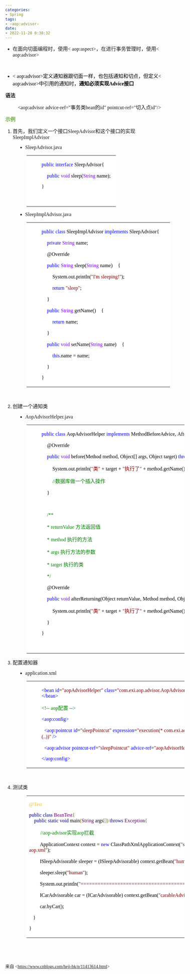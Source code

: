 ```yaml
---
categories:
- Spring
tags:
- ‹aop:advisor›
date:
- 2022-11-28 8:38:32
---
```


<ul style="list-style-type:disc">
    <li><span style="font-size:12.0pt"><span
                style="font-family:&quot;Microsoft YaHei UI&quot;">在面向切面编程时，使用</span></span><span
            style="font-size:12.0pt"><span style="font-family:&quot;Comic Sans MS&quot;">&lt;
                aop:aspect&gt;</span></span><span style="font-size:12.0pt"><span
                style="font-family:&quot;Microsoft YaHei UI&quot;">，在进行事务管理时，使用</span></span><span
            style="font-size:12.0pt"><span style="font-family:&quot;Comic Sans MS&quot;">&lt;
                aop:advisor&gt;</span></span></li>
</ul>
<p><span style="font-size:12.0pt"><span style="font-family:&quot;Comic Sans MS&quot;"></span></span><br></p>
<ul style="list-style-type:disc">
    <li><span style="font-size:12.0pt"><span style="background-color:white"><span
                    style="font-family:&quot;Comic Sans MS&quot;"><span style="color:black">&lt;
                        aop:advisor&gt;</span></span></span></span><span style="font-size:12.0pt"><span
                style="background-color:white"><span style="font-family:&quot;Microsoft YaHei UI&quot;"><span
                        style="color:black">定义通知器跟切面一样，也包括通知和切点，但</span></span></span></span><span
            style="font-size:12.0pt"><span style="font-family:&quot;Microsoft YaHei UI&quot;"><span
                    style="color:black">定义</span></span></span><span style="font-size:12.0pt"><span
                style="font-family:&quot;Comic Sans MS&quot;"><span style="color:black">&lt;
                    aop:advisor&gt;</span></span></span><span style="font-size:12.0pt"><span
                style="font-family:&quot;Microsoft YaHei UI&quot;"><span
                    style="color:black">中引用的通知时，</span></span></span><span style="font-size:12.0pt"><strong><span
                    style="font-family:&quot;Microsoft YaHei UI&quot;"><span
                        style="color:black">通知必须实现</span></span></strong></span><span
            style="font-size:12.0pt"><strong><span style="font-family:&quot;Comic Sans MS&quot;"><span
                        style="color:black">Advice</span></span></strong></span><span
            style="font-size:12.0pt"><strong><span style="font-family:&quot;Microsoft YaHei UI&quot;"><span
                        style="color:black">接口</span></span></strong></span></li>
</ul>
<p><span style="font-size:12.0pt"><span
            style="font-family:&quot;Microsoft YaHei UI&quot;"><strong>语法</strong></span></span></p>
<p style="margin-left: 40px;"><span style="font-size:12.0pt"><span
            style="font-family:&quot;Comic Sans MS&quot;">&lt;aop:advisor</span> <span
            style="font-family:&quot;Comic Sans MS&quot;">advice-ref="</span><span
            style="font-family:&quot;Microsoft YaHei UI&quot;">事务类</span><span
            style="font-family:&quot;Comic Sans MS&quot;">bean</span><span
            style="font-family:&quot;Microsoft YaHei UI&quot;">的</span><span
            style="font-family:&quot;Comic Sans MS&quot;">id</span><span style="font-family:&quot;Comic Sans MS&quot;">"
            pointcut-ref="</span><span style="font-family:&quot;Microsoft YaHei UI&quot;">切入点</span><span
            style="font-family:&quot;Comic Sans MS&quot;">id</span><span
            style="font-family:&quot;Comic Sans MS&quot;">"/&gt;</span></span></p>
<p><span style="font-size:12.0pt"><span style="font-family:&quot;Microsoft YaHei UI&quot;"><span
                style="color:#70ad47"><strong>示例</strong></span></span></span></p>
<ol style="list-style-type:decimal">
    <li value="1"><span style="font-size:12.0pt"><span style="background-color:white"><span
                    style="font-family:&quot;Microsoft YaHei UI&quot;">首先，我们定义一个接口</span></span></span><span
            style="font-size:12.0pt"><span style="background-color:white"><span
                    style="font-family:&quot;Comic Sans MS&quot;">SleepAdvisor</span></span></span><span
            style="font-size:12.0pt"><span style="background-color:white"><span
                    style="font-family:&quot;Microsoft YaHei UI&quot;">和这个接口的实现</span></span></span><span
            style="font-size:12.0pt"><span style="background-color:white"><span
                    style="font-family:&quot;Comic Sans MS&quot;">SleepImplAdvisor</span></span></span></li>
</ol>
<ul style="list-style-type: disc; margin-left: 40px;">
    <li><span style="font-size:12.0pt"><span style="background-color:white"><span
                    style="font-family:&quot;Comic Sans MS&quot;">SleepAdvisor</span></span></span><span
            style="font-size:12.0pt"><span style="background-color:white"><span
                    style="font-family:&quot;Comic Sans MS&quot;">.java</span></span></span></li>
</ul>
<table summary="" cellspacing="0"
    style="border-collapse:collapse; border-color:#a3a3a3; border-style:solid; border-width:0px; margin-left:68px"
    class=" cke_show_border">
    <tbody>
        <tr>
            <td
                style="background-color:white; border-bottom:0px; border-left:0px; border-right:0px; border-top:0px; vertical-align:top; width:2.8048in">
                <p style="margin-left: 40px;"><span style="font-size:12.0pt"><span
                            style="font-family:&quot;Comic Sans MS&quot;"><span
                                style="color:blue">public</span></span>&nbsp;<span
                            style="font-family:&quot;Comic Sans MS&quot;"><span
                                style="color:blue">interface</span></span>&nbsp;<span
                            style="font-family:&quot;Comic Sans MS&quot;"><span
                                style="color:black">SleepAdvisor{</span></span></span></p>
                <p style="margin-left: 40px;"><span style="font-size:12.0pt">&nbsp;&nbsp;&nbsp;&nbsp;<span
                            style="font-family:&quot;Comic Sans MS&quot;"><span
                                style="color:blue">public</span></span>&nbsp;<span
                            style="font-family:&quot;Comic Sans MS&quot;"><span
                                style="color:#8000ff">void</span></span>&nbsp;<span
                            style="font-family:&quot;Comic Sans MS&quot;"><span
                                style="color:black">sleep(</span></span><span
                            style="font-family:&quot;Comic Sans MS&quot;"><span
                                style="color:#8000ff">String</span></span>&nbsp;<span
                            style="font-family:&quot;Comic Sans MS&quot;"><span
                                style="color:black">name);</span></span></span></p>
                <p style="margin-left: 40px;"><span style="font-size:12.0pt"><span
                            style="font-family:&quot;Comic Sans MS&quot;"><span
                                style="color:black">}</span></span></span></p>
                <p><span style="font-size:12.0pt"><span style="font-family:&quot;Comic Sans MS&quot;"><span
                                style="color:black">&nbsp;</span></span></span></p>
            </td>
        </tr>
    </tbody>
</table>
<ul style="list-style-type: disc; margin-left: 40px;">
    <li><span style="font-size:12.0pt"><span style="background-color:white"><span
                    style="font-family:&quot;Comic Sans MS&quot;">SleepImplAdvisor</span></span></span><span
            style="font-size:12.0pt"><span style="background-color:white"><span
                    style="font-family:&quot;Comic Sans MS&quot;">.java</span></span></span></li>
</ul>
<table summary="" cellspacing="0"
    style="border-collapse:collapse; border-color:#a3a3a3; border-style:solid; border-width:0px; margin-left:68px"
    class=" cke_show_border">
    <tbody>
        <tr>
            <td
                style="background-color:white; border-bottom:0px; border-left:0px; border-right:0px; border-top:0px; vertical-align:top; width:4.6076in">
                <p style="margin-left: 40px;"><span style="font-size:12.0pt"><span
                            style="font-family:&quot;Comic Sans MS&quot;"><span
                                style="color:blue">public</span></span>&nbsp;<span
                            style="font-family:&quot;Comic Sans MS&quot;"><span
                                style="color:blue">class</span></span>&nbsp;<span
                            style="font-family:&quot;Comic Sans MS&quot;"><span
                                style="color:black">SleepImplAdvisor</span></span>&nbsp;<span
                            style="font-family:&quot;Comic Sans MS&quot;"><span
                                style="color:blue">implements</span></span>&nbsp;<span
                            style="font-family:&quot;Comic Sans MS&quot;"><span
                                style="color:black">SleepAdvisor{</span></span></span></p>
                <p style="margin-left: 40px;"><span style="font-size:12.0pt">&nbsp;&nbsp;&nbsp;&nbsp;<span
                            style="font-family:&quot;Comic Sans MS&quot;"><span
                                style="color:blue">private</span></span>&nbsp;<span
                            style="font-family:&quot;Comic Sans MS&quot;"><span
                                style="color:#8000ff">String</span></span>&nbsp;<span
                            style="font-family:&quot;Comic Sans MS&quot;"><span
                                style="color:black">name;</span></span></span></p>
                <p style="margin-left: 40px;"><span style="font-size:12.0pt"><span
                            style="color:black">&nbsp;&nbsp;&nbsp;&nbsp;<span
                                style="font-family:&quot;Comic Sans MS&quot;">@Override</span></span></span></p>
                <p style="margin-left: 40px;"><span style="font-size:12.0pt">&nbsp;&nbsp;&nbsp;&nbsp;<span
                            style="font-family:&quot;Comic Sans MS&quot;"><span
                                style="color:blue">public</span></span>&nbsp;<span
                            style="font-family:&quot;Comic Sans MS&quot;"><span
                                style="color:#8000ff">String</span></span>&nbsp;<span
                            style="font-family:&quot;Comic Sans MS&quot;"><span
                                style="color:black">sleep(</span></span><span
                            style="font-family:&quot;Comic Sans MS&quot;"><span
                                style="color:#8000ff">String</span></span>&nbsp;<span
                            style="font-family:&quot;Comic Sans MS&quot;"><span
                                style="color:black">name)</span></span>&nbsp;&nbsp;&nbsp;&nbsp;<span
                            style="font-family:&quot;Comic Sans MS&quot;"><span
                                style="color:black">{</span></span></span></p>
                <p style="margin-left: 40px;"><span
                        style="font-size:12.0pt">&nbsp;&nbsp;&nbsp;&nbsp;&nbsp;&nbsp;&nbsp;&nbsp;<span
                            style="font-family:&quot;Comic Sans MS&quot;"><span
                                style="color:black">System.out.println(</span></span><span
                            style="font-family:&quot;Comic Sans MS&quot;"><span
                                style="color:maroon">"I'm</span></span>&nbsp;<span
                            style="font-family:&quot;Comic Sans MS&quot;"><span
                                style="color:maroon">sleeping!"</span></span><span
                            style="font-family:&quot;Comic Sans MS&quot;"><span
                                style="color:black">);</span></span></span></p>
                <p style="margin-left: 40px;"><span
                        style="font-size:12.0pt">&nbsp;&nbsp;&nbsp;&nbsp;&nbsp;&nbsp;&nbsp;&nbsp;<span
                            style="font-family:&quot;Comic Sans MS&quot;"><span
                                style="color:blue">return</span></span>&nbsp;<span
                            style="font-family:&quot;Comic Sans MS&quot;"><span
                                style="color:maroon">"sleep"</span></span><span
                            style="font-family:&quot;Comic Sans MS&quot;"><span
                                style="color:black">;</span></span></span></p>
                <p style="margin-left: 40px;"><span style="font-size:12.0pt"><span
                            style="color:black">&nbsp;&nbsp;&nbsp;&nbsp;<span
                                style="font-family:&quot;Comic Sans MS&quot;">}</span></span></span></p>
                <p style="margin-left: 40px;"><span style="font-size:12.0pt">&nbsp;&nbsp;&nbsp;&nbsp;<span
                            style="font-family:&quot;Comic Sans MS&quot;"><span
                                style="color:blue">public</span></span>&nbsp;<span
                            style="font-family:&quot;Comic Sans MS&quot;"><span
                                style="color:#8000ff">String</span></span>&nbsp;<span
                            style="font-family:&quot;Comic Sans MS&quot;"><span
                                style="color:black">getName()</span></span>&nbsp;&nbsp;&nbsp;&nbsp;<span
                            style="font-family:&quot;Comic Sans MS&quot;"><span
                                style="color:black">{</span></span></span></p>
                <p style="margin-left: 40px;"><span
                        style="font-size:12.0pt">&nbsp;&nbsp;&nbsp;&nbsp;&nbsp;&nbsp;&nbsp;&nbsp;<span
                            style="font-family:&quot;Comic Sans MS&quot;"><span
                                style="color:blue">return</span></span>&nbsp;<span
                            style="font-family:&quot;Comic Sans MS&quot;"><span
                                style="color:black">name;</span></span></span></p>
                <p style="margin-left: 40px;"><span style="font-size:12.0pt"><span
                            style="color:black">&nbsp;&nbsp;&nbsp;&nbsp;<span
                                style="font-family:&quot;Comic Sans MS&quot;">}</span></span></span></p>
                <p style="margin-left: 40px;"><span style="font-size:12.0pt">&nbsp;&nbsp;&nbsp;&nbsp;<span
                            style="font-family:&quot;Comic Sans MS&quot;"><span
                                style="color:blue">public</span></span>&nbsp;<span
                            style="font-family:&quot;Comic Sans MS&quot;"><span
                                style="color:#8000ff">void</span></span>&nbsp;<span
                            style="font-family:&quot;Comic Sans MS&quot;"><span
                                style="color:black">setName(</span></span><span
                            style="font-family:&quot;Comic Sans MS&quot;"><span
                                style="color:#8000ff">String</span></span>&nbsp;<span
                            style="font-family:&quot;Comic Sans MS&quot;"><span
                                style="color:black">name)</span></span>&nbsp;&nbsp;&nbsp;&nbsp;<span
                            style="font-family:&quot;Comic Sans MS&quot;"><span
                                style="color:black">{</span></span></span></p>
                <p style="margin-left: 40px;"><span
                        style="font-size:12.0pt">&nbsp;&nbsp;&nbsp;&nbsp;&nbsp;&nbsp;&nbsp;&nbsp;<span
                            style="font-family:&quot;Comic Sans MS&quot;"><span
                                style="color:blue">this</span></span><span
                            style="font-family:&quot;Comic Sans MS&quot;"><span
                                style="color:black">.name</span></span>&nbsp;<span
                            style="font-family:&quot;Comic Sans MS&quot;"><span
                                style="color:black">=</span></span>&nbsp;<span
                            style="font-family:&quot;Comic Sans MS&quot;"><span
                                style="color:black">name;</span></span></span></p>
                <p style="margin-left: 40px;"><span style="font-size:12.0pt"><span
                            style="color:black">&nbsp;&nbsp;&nbsp;&nbsp;<span
                                style="font-family:&quot;Comic Sans MS&quot;">}</span></span></span></p>
                <p style="margin-left: 40px;"><span style="font-size:12.0pt"><span
                            style="font-family:&quot;Comic Sans MS&quot;"><span
                                style="color:black">}</span></span></span></p>
            </td>
        </tr>
    </tbody>
</table>
<p style="margin-left:72px"><span style="font-size:12.0pt"><span style="font-family:&quot;Comic Sans MS&quot;"><span
                style="color:#ed7d31">&nbsp;</span></span></span></p>
<ol style="list-style-type:decimal">
    <li value="2"><span style="font-size:12.0pt"><span style="background-color:white"><span
                    style="font-family:&quot;Microsoft YaHei UI&quot;">创建一个通知类</span></span></span></li>
</ol>
<ul style="list-style-type: disc; margin-left: 40px;">
    <li><span style="font-size:12.0pt"><span style="background-color:white"><span
                    style="font-family:&quot;Comic Sans MS&quot;">AopAdvisorHelper</span></span></span><span
            style="font-size:12.0pt"><span style="background-color:white"><span
                    style="font-family:&quot;Comic Sans MS&quot;">.java</span></span></span></li>
</ul>
<table summary="" cellspacing="0"
    style="border-collapse:collapse; border-color:#a3a3a3; border-style:solid; border-width:0px; margin-left:68px"
    class=" cke_show_border">
    <tbody>
        <tr>
            <td
                style="background-color:white; border-bottom:0px; border-left:0px; border-right:0px; border-top:0px; vertical-align:top; width:9.309in">
                <p style="margin-left: 40px;"><span style="font-size:12.0pt"><span
                            style="font-family:&quot;Comic Sans MS&quot;"><span
                                style="color:blue">public</span></span>&nbsp;<span
                            style="font-family:&quot;Comic Sans MS&quot;"><span
                                style="color:blue">class</span></span>&nbsp;<span
                            style="font-family:&quot;Comic Sans MS&quot;"><span
                                style="color:black">AopAdvisorHelper</span></span>&nbsp;<span
                            style="font-family:&quot;Comic Sans MS&quot;"><span
                                style="color:blue">implements</span></span>&nbsp;<span
                            style="font-family:&quot;Comic Sans MS&quot;"><span
                                style="color:black">MethodBeforeAdvice,</span></span>&nbsp;<span
                            style="font-family:&quot;Comic Sans MS&quot;"><span
                                style="color:black">AfterReturningAdvice{</span></span></span></p>
                <p style="margin-left: 40px;"><span style="font-size:12.0pt"><span
                            style="color:black">&nbsp;&nbsp;&nbsp;&nbsp;<span
                                style="font-family:&quot;Comic Sans MS&quot;">@Override</span></span></span></p>
                <p style="margin-left: 40px;"><span style="font-size:12.0pt">&nbsp;&nbsp;&nbsp;&nbsp;<span
                            style="font-family:&quot;Comic Sans MS&quot;"><span
                                style="color:blue">public</span></span>&nbsp;<span
                            style="font-family:&quot;Comic Sans MS&quot;"><span
                                style="color:#8000ff">void</span></span>&nbsp;<span
                            style="font-family:&quot;Comic Sans MS&quot;"><span
                                style="color:black">before(Method</span></span>&nbsp;<span
                            style="font-family:&quot;Comic Sans MS&quot;"><span
                                style="color:black">method,</span></span>&nbsp;<span
                            style="font-family:&quot;Comic Sans MS&quot;"><span
                                style="color:black">Object[]</span></span>&nbsp;<span
                            style="font-family:&quot;Comic Sans MS&quot;"><span
                                style="color:black">args,</span></span>&nbsp;<span
                            style="font-family:&quot;Comic Sans MS&quot;"><span
                                style="color:black">Object</span></span>&nbsp;<span
                            style="font-family:&quot;Comic Sans MS&quot;"><span
                                style="color:black">target)</span></span>&nbsp;<span
                            style="font-family:&quot;Comic Sans MS&quot;"><span
                                style="color:blue">throws</span></span>&nbsp;<span
                            style="font-family:&quot;Comic Sans MS&quot;"><span
                                style="color:black">Throwable{</span></span></span></p>
                <p style="margin-left: 40px;"><span
                        style="font-size:12.0pt">&nbsp;&nbsp;&nbsp;&nbsp;&nbsp;&nbsp;&nbsp;&nbsp;<span
                            style="font-family:&quot;Comic Sans MS&quot;"><span
                                style="color:black">System.out.println(</span></span><span
                            style="font-family:&quot;Comic Sans MS&quot;"><span
                                style="color:maroon">"</span></span><span
                            style="font-family:&quot;Microsoft YaHei UI&quot;"><span
                                style="color:maroon">类</span></span><span
                            style="font-family:&quot;Comic Sans MS&quot;"><span
                                style="color:maroon">"</span></span>&nbsp;<span
                            style="font-family:&quot;Comic Sans MS&quot;"><span
                                style="color:black">+</span></span>&nbsp;<span
                            style="font-family:&quot;Comic Sans MS&quot;"><span
                                style="color:black">target</span></span>&nbsp;<span
                            style="font-family:&quot;Comic Sans MS&quot;"><span
                                style="color:black">+</span></span>&nbsp;<span
                            style="font-family:&quot;Comic Sans MS&quot;"><span
                                style="color:maroon">"</span></span><span
                            style="font-family:&quot;Microsoft YaHei UI&quot;"><span
                                style="color:maroon">执行了</span></span><span
                            style="font-family:&quot;Comic Sans MS&quot;"><span
                                style="color:maroon">"</span></span>&nbsp;<span
                            style="font-family:&quot;Comic Sans MS&quot;"><span
                                style="color:black">+</span></span>&nbsp;<span
                            style="font-family:&quot;Comic Sans MS&quot;"><span
                                style="color:black">method.getName()</span></span>&nbsp;<span
                            style="font-family:&quot;Comic Sans MS&quot;"><span
                                style="color:black">+</span></span>&nbsp;<span
                            style="font-family:&quot;Comic Sans MS&quot;"><span
                                style="color:maroon">"</span></span><span
                            style="font-family:&quot;Microsoft YaHei UI&quot;"><span
                                style="color:maroon">方法。</span></span><span
                            style="font-family:&quot;Comic Sans MS&quot;"><span
                                style="color:maroon">"</span></span><span
                            style="font-family:&quot;Comic Sans MS&quot;"><span
                                style="color:black">);</span></span></span></p>
                <p style="margin-left: 40px;"><span
                        style="font-size:12.0pt">&nbsp;&nbsp;&nbsp;&nbsp;&nbsp;&nbsp;&nbsp;&nbsp;<span
                            style="font-family:&quot;Comic Sans MS&quot;"><span
                                style="color:green">//</span></span><span
                            style="font-family:&quot;Microsoft YaHei UI&quot;"><span
                                style="color:green">数据库做一个插入操作</span></span></span></p>
                <p style="margin-left: 40px;"><span style="font-size:12.0pt"><span
                            style="color:black">&nbsp;&nbsp;&nbsp;&nbsp;<span
                                style="font-family:&quot;Comic Sans MS&quot;">}</span></span></span></p>
                <p style="margin-left: 40px;"><span style="font-size:12.0pt"><span
                            style="font-family:&quot;Comic Sans MS&quot;">&nbsp;</span></span></p>
                <p style="margin-left: 40px;"><span style="font-size:12.0pt">&nbsp;&nbsp;&nbsp;&nbsp;<span
                            style="font-family:&quot;Comic Sans MS&quot;"><span
                                style="color:green">/**</span></span></span></p>
                <p style="margin-left: 40px;"><span style="font-size:12.0pt"><span
                            style="color:green">&nbsp;&nbsp;&nbsp;&nbsp;<span
                                style="font-family:&quot;Comic Sans MS&quot;">*</span>&nbsp;<span
                                style="font-family:&quot;Comic Sans MS&quot;">returnValue</span><span
                                style="font-family:&quot;Microsoft YaHei UI&quot;">&nbsp;方法返回值</span></span></span></p>
                <p style="margin-left: 40px;"><span style="font-size:12.0pt"><span
                            style="color:green">&nbsp;&nbsp;&nbsp;&nbsp;<span
                                style="font-family:&quot;Comic Sans MS&quot;">*</span>&nbsp;<span
                                style="font-family:&quot;Comic Sans MS&quot;">method</span><span
                                style="font-family:&quot;Microsoft YaHei UI&quot;">&nbsp;执行的方法</span></span></span></p>
                <p style="margin-left: 40px;"><span style="font-size:12.0pt"><span
                            style="color:green">&nbsp;&nbsp;&nbsp;&nbsp;<span
                                style="font-family:&quot;Comic Sans MS&quot;">*</span>&nbsp;<span
                                style="font-family:&quot;Comic Sans MS&quot;">args</span><span
                                style="font-family:&quot;Microsoft YaHei UI&quot;">&nbsp;执行方法的参数</span></span></span>
                </p>
                <p style="margin-left: 40px;"><span style="font-size:12.0pt"><span
                            style="color:green">&nbsp;&nbsp;&nbsp;&nbsp;<span
                                style="font-family:&quot;Comic Sans MS&quot;">*</span>&nbsp;<span
                                style="font-family:&quot;Comic Sans MS&quot;">target</span><span
                                style="font-family:&quot;Microsoft YaHei UI&quot;">&nbsp;执行的类</span></span></span></p>
                <p style="margin-left: 40px;"><span style="font-size:12.0pt"><span
                            style="color:green">&nbsp;&nbsp;&nbsp;&nbsp;<span
                                style="font-family:&quot;Comic Sans MS&quot;">*/</span></span></span></p>
                <p style="margin-left: 40px;"><span style="font-size:12.0pt"><span
                            style="color:black">&nbsp;&nbsp;&nbsp;&nbsp;<span
                                style="font-family:&quot;Comic Sans MS&quot;">@Override</span></span></span></p>
                <p style="margin-left: 40px;"><span style="font-size:12.0pt">&nbsp;&nbsp;&nbsp;&nbsp;<span
                            style="font-family:&quot;Comic Sans MS&quot;"><span
                                style="color:blue">public</span></span>&nbsp;<span
                            style="font-family:&quot;Comic Sans MS&quot;"><span
                                style="color:#8000ff">void</span></span>&nbsp;<span
                            style="font-family:&quot;Comic Sans MS&quot;"><span
                                style="color:black">afterReturning(Object</span></span>&nbsp;<span
                            style="font-family:&quot;Comic Sans MS&quot;"><span
                                style="color:black">returnValue,</span></span>&nbsp;<span
                            style="font-family:&quot;Comic Sans MS&quot;"><span
                                style="color:black">Method</span></span>&nbsp;<span
                            style="font-family:&quot;Comic Sans MS&quot;"><span
                                style="color:black">method,</span></span>&nbsp;<span
                            style="font-family:&quot;Comic Sans MS&quot;"><span
                                style="color:black">Object[]</span></span>&nbsp;<span
                            style="font-family:&quot;Comic Sans MS&quot;"><span
                                style="color:black">args,</span></span>&nbsp;<span
                            style="font-family:&quot;Comic Sans MS&quot;"><span
                                style="color:black">Object</span></span>&nbsp;<span
                            style="font-family:&quot;Comic Sans MS&quot;"><span
                                style="color:black">target)</span></span>&nbsp;<span
                            style="font-family:&quot;Comic Sans MS&quot;"><span
                                style="color:blue">throws</span></span>&nbsp;<span
                            style="font-family:&quot;Comic Sans MS&quot;"><span
                                style="color:black">Throwable{</span></span></span></p>
                <p style="margin-left: 40px;"><span
                        style="font-size:12.0pt">&nbsp;&nbsp;&nbsp;&nbsp;&nbsp;&nbsp;&nbsp;&nbsp;<span
                            style="font-family:&quot;Comic Sans MS&quot;"><span
                                style="color:black">System.out.println(</span></span><span
                            style="font-family:&quot;Comic Sans MS&quot;"><span
                                style="color:maroon">"</span></span><span
                            style="font-family:&quot;Microsoft YaHei UI&quot;"><span
                                style="color:maroon">类</span></span><span
                            style="font-family:&quot;Comic Sans MS&quot;"><span
                                style="color:maroon">"</span></span>&nbsp;<span
                            style="font-family:&quot;Comic Sans MS&quot;"><span
                                style="color:black">+</span></span>&nbsp;<span
                            style="font-family:&quot;Comic Sans MS&quot;"><span
                                style="color:black">target</span></span>&nbsp;<span
                            style="font-family:&quot;Comic Sans MS&quot;"><span
                                style="color:black">+</span></span>&nbsp;<span
                            style="font-family:&quot;Comic Sans MS&quot;"><span
                                style="color:maroon">"</span></span><span
                            style="font-family:&quot;Microsoft YaHei UI&quot;"><span
                                style="color:maroon">执行了</span></span><span
                            style="font-family:&quot;Comic Sans MS&quot;"><span
                                style="color:maroon">"</span></span>&nbsp;<span
                            style="font-family:&quot;Comic Sans MS&quot;"><span
                                style="color:black">+</span></span>&nbsp;<span
                            style="font-family:&quot;Comic Sans MS&quot;"><span
                                style="color:black">method.getName()</span></span>&nbsp;<span
                            style="font-family:&quot;Comic Sans MS&quot;"><span
                                style="color:black">+</span></span>&nbsp;<span
                            style="font-family:&quot;Comic Sans MS&quot;"><span
                                style="color:maroon">"</span></span><span
                            style="font-family:&quot;Microsoft YaHei UI&quot;"><span
                                style="color:maroon">方法。</span></span><span
                            style="font-family:&quot;Comic Sans MS&quot;"><span
                                style="color:maroon">"</span></span><span
                            style="font-family:&quot;Comic Sans MS&quot;"><span
                                style="color:black">);</span></span></span></p>
                <p style="margin-left: 40px;"><span style="font-size:12.0pt"><span
                            style="color:black">&nbsp;&nbsp;&nbsp;&nbsp;<span
                                style="font-family:&quot;Comic Sans MS&quot;">}</span></span></span></p>
                <p style="margin-left: 40px;"><span style="font-size:12.0pt"><span
                            style="font-family:&quot;Comic Sans MS&quot;"><span
                                style="color:black">}</span></span></span></p>
                <p style="margin-left: 40px;"><span style="font-size:12.0pt"><span
                            style="font-family:&quot;Comic Sans MS&quot;"><span
                                style="color:black">&nbsp;</span></span></span></p>
            </td>
        </tr>
    </tbody>
</table>
<ol style="list-style-type:decimal">
    <li value="3"><span style="font-size:12.0pt"><span
                style="font-family:&quot;Microsoft YaHei UI&quot;">配置通知器</span></span></li>
</ol>
<ul style="list-style-type: disc; margin-left: 40px;">
    <li><span style="font-size:12.0pt"><span style="font-family:&quot;Comic Sans MS&quot;">application.xml</span></span>
    </li>
</ul>
<table summary="" cellspacing="0"
    style="border-collapse:collapse; border-color:#a3a3a3; border-style:solid; border-width:0px; margin-left:68px"
    class=" cke_show_border">
    <tbody>
        <tr>
            <td
                style="background-color:white; border-bottom:0px; border-left:0px; border-right:0px; border-top:0px; vertical-align:top; width:7.0756in">
                <p style="margin-left: 40px;"><span style="font-size:12.0pt"><span
                            style="font-family:&quot;Comic Sans MS&quot;"><span
                                style="color:blue">&lt;bean</span></span>&nbsp;<span
                            style="font-family:&quot;Comic Sans MS&quot;"><span style="color:blue">id</span></span><span
                            style="font-family:&quot;Comic Sans MS&quot;"><span style="color:black">=</span></span><span
                            style="font-family:&quot;Comic Sans MS&quot;"><span
                                style="color:maroon">"aopAdvisorHelper"</span></span>&nbsp;<span
                            style="font-family:&quot;Comic Sans MS&quot;"><span
                                style="color:blue">class</span></span><span
                            style="font-family:&quot;Comic Sans MS&quot;"><span style="color:black">=</span></span><span
                            style="font-family:&quot;Comic Sans MS&quot;"><span
                                style="color:maroon">"</span></span><span
                            style="font-family:&quot;Comic Sans MS&quot;"><span
                                style="color:maroon">com.exi</span></span><span
                            style="font-family:&quot;Comic Sans MS&quot;"><span
                                style="color:maroon">.aop.advisor.AopAdvisorHelper"</span></span><span
                            style="font-family:&quot;Comic Sans MS&quot;"><span
                                style="color:blue">&gt;&lt;/bean&gt;</span></span></span></p>
                <p style="margin-left: 40px;"><span style="font-size:12.0pt"><span style="color:green"><span
                                style="font-family:&quot;Comic Sans MS&quot;">&lt;!--</span>&nbsp;<span
                                style="font-family:&quot;Comic Sans MS&quot;">aop</span><span
                                style="font-family:&quot;Microsoft YaHei UI&quot;">配置&nbsp;</span><span
                                style="font-family:&quot;Comic Sans MS&quot;">--&gt;</span></span></span></p>
                <p style="margin-left: 40px;"><span style="font-size:12.0pt"><span
                            style="font-family:&quot;Comic Sans MS&quot;"><span
                                style="color:blue">&lt;aop:config&gt;</span></span></span></p>
                <p style="margin-left: 40px;"><span style="font-size:12.0pt">&nbsp;&nbsp;<span
                            style="font-family:&quot;Comic Sans MS&quot;"><span
                                style="color:blue">&lt;aop:pointcut</span></span>&nbsp;<span
                            style="font-family:&quot;Comic Sans MS&quot;"><span style="color:blue">id</span></span><span
                            style="font-family:&quot;Comic Sans MS&quot;"><span style="color:black">=</span></span><span
                            style="font-family:&quot;Comic Sans MS&quot;"><span
                                style="color:maroon">"sleepPointcut"</span></span>&nbsp;<span
                            style="font-family:&quot;Comic Sans MS&quot;"><span
                                style="color:blue">expression</span></span><span
                            style="font-family:&quot;Comic Sans MS&quot;"><span style="color:black">=</span></span><span
                            style="font-family:&quot;Comic Sans MS&quot;"><span
                                style="color:maroon">"execution(*</span></span>&nbsp;<span
                            style="font-family:&quot;Comic Sans MS&quot;"><span
                                style="color:maroon">com.exi</span></span><span
                            style="font-family:&quot;Comic Sans MS&quot;"><span
                                style="color:maroon">.aop.advisor.*.*(..))"</span></span>&nbsp;<span
                            style="font-family:&quot;Comic Sans MS&quot;"><span
                                style="color:blue">/&gt;</span></span></span></p>
                <p style="margin-left: 40px;"><span style="font-size:12.0pt">&nbsp;&nbsp;<span
                            style="font-family:&quot;Comic Sans MS&quot;"><span
                                style="color:blue">&lt;aop:advisor</span></span>&nbsp;<span
                            style="font-family:&quot;Comic Sans MS&quot;"><span
                                style="color:blue">pointcut-ref</span></span><span
                            style="font-family:&quot;Comic Sans MS&quot;"><span style="color:black">=</span></span><span
                            style="font-family:&quot;Comic Sans MS&quot;"><span
                                style="color:maroon">"sleepPointcut"</span></span>&nbsp;<span
                            style="font-family:&quot;Comic Sans MS&quot;"><span
                                style="color:blue">advice-ref</span></span><span
                            style="font-family:&quot;Comic Sans MS&quot;"><span style="color:black">=</span></span><span
                            style="font-family:&quot;Comic Sans MS&quot;"><span
                                style="color:maroon">"aopAdvisorHelper"</span></span>&nbsp;<span
                            style="font-family:&quot;Comic Sans MS&quot;"><span
                                style="color:blue">/&gt;</span></span></span></p>
                <p style="margin-left: 40px;"><span style="font-size:12.0pt"><span
                            style="font-family:&quot;Comic Sans MS&quot;"><span
                                style="color:blue">&lt;/aop:config&gt;</span></span></span></p>
            </td>
        </tr>
    </tbody>
</table>
<p><span style="font-size:12.0pt"><span style="font-family:&quot;Comic Sans MS&quot;">&nbsp;</span></span></p>
<ol style="list-style-type:decimal">
    <li value="4"><span style="font-size:12.0pt"><span
                style="font-family:&quot;Microsoft YaHei UI&quot;">测试类</span></span></li>
</ol>
<table summary="" cellspacing="0"
    style="border-collapse:collapse; border-color:#a3a3a3; border-style:solid; border-width:0px; margin-left:68px"
    class=" cke_show_border">
    <tbody>
        <tr>
            <td
                style="background-color:white; border-bottom:0px; border-left:0px; border-right:0px; border-top:0px; vertical-align:top; width:7.25in">
                <p><span style="font-size:12.0pt"><span style="font-family:&quot;Comic Sans MS&quot;"><span
                                style="color:#ffc000">@Test</span></span></span></p>
                <p><span style="font-size:12.0pt"><span style="font-family:&quot;Comic Sans MS&quot;"><span
                                style="color:#000088">public class </span><span
                                style="color:#660066">BeanTest</span><span
                                style="color:#666600">{</span><br>&nbsp;&nbsp;&nbsp; <span style="color:#000088">public
                                static void</span><span style="color:black"> main</span><span
                                style="color:#666600">(</span><span style="color:#660066">String</span><span
                                style="color:black"> args</span><span style="color:#666600">[]) </span><span
                                style="color:#000088">throws </span><span style="color:#660066">Exception</span><span
                                style="color:#666600">{</span></span></span></p>
                <p style="margin-left:36px"><span style="font-size:12.0pt"><span style="color:green"><span
                                style="font-family:&quot;Comic Sans MS&quot;">//aop-advisor</span><span
                                style="font-family:&quot;Microsoft YaHei UI&quot;">实现</span><span
                                style="font-family:&quot;Comic Sans MS&quot;">aop</span><span
                                style="font-family:&quot;Microsoft YaHei UI&quot;">拦截</span></span></span></p>
                <p><span style="font-size:12.0pt">&nbsp;&nbsp;&nbsp;&nbsp;&nbsp;&nbsp;&nbsp;&nbsp;<span
                            style="font-family:&quot;Comic Sans MS&quot;"><span
                                style="color:black">ApplicationContext</span></span>&nbsp;<span
                            style="font-family:&quot;Comic Sans MS&quot;"><span
                                style="color:black">context</span></span>&nbsp;<span
                            style="font-family:&quot;Comic Sans MS&quot;"><span
                                style="color:black">=</span></span>&nbsp;<span
                            style="font-family:&quot;Comic Sans MS&quot;"><span
                                style="color:blue">new</span></span>&nbsp;<span
                            style="font-family:&quot;Comic Sans MS&quot;"><span
                                style="color:black">ClassPathXmlApplicationContext(</span></span><span
                            style="font-family:&quot;Comic Sans MS&quot;"><span
                                style="color:maroon">"spring-aop.xml"</span></span><span
                            style="font-family:&quot;Comic Sans MS&quot;"><span
                                style="color:black">);</span></span></span></p>
                <p><span style="font-size:12.0pt">&nbsp;&nbsp;&nbsp;&nbsp;&nbsp;&nbsp;&nbsp;&nbsp;<span
                            style="font-family:&quot;Comic Sans MS&quot;"><span
                                style="color:black">ISleepAdvisorable</span></span>&nbsp;<span
                            style="font-family:&quot;Comic Sans MS&quot;"><span
                                style="color:black">sleeper</span></span>&nbsp;<span
                            style="font-family:&quot;Comic Sans MS&quot;"><span
                                style="color:black">=</span></span>&nbsp;<span
                            style="font-family:&quot;Comic Sans MS&quot;"><span
                                style="color:black">(ISleepAdvisorable)</span></span>&nbsp;<span
                            style="font-family:&quot;Comic Sans MS&quot;"><span
                                style="color:black">context.getBean(</span></span><span
                            style="font-family:&quot;Comic Sans MS&quot;"><span
                                style="color:maroon">"human"</span></span><span
                            style="font-family:&quot;Comic Sans MS&quot;"><span
                                style="color:black">);</span></span></span></p>
                <p><span style="font-size:12.0pt">&nbsp;&nbsp;&nbsp;&nbsp;&nbsp;&nbsp;&nbsp;&nbsp;<span
                            style="font-family:&quot;Comic Sans MS&quot;"><span
                                style="color:black">sleeper.sleep(</span></span><span
                            style="font-family:&quot;Comic Sans MS&quot;"><span
                                style="color:maroon">"human"</span></span><span
                            style="font-family:&quot;Comic Sans MS&quot;"><span
                                style="color:black">);</span></span></span></p>
                <p><span style="font-size:12.0pt">&nbsp;&nbsp;&nbsp;&nbsp;&nbsp;&nbsp;&nbsp;&nbsp;<span
                            style="font-family:&quot;Comic Sans MS&quot;"><span
                                style="color:black">System.out.println(</span></span><span
                            style="font-family:&quot;Comic Sans MS&quot;"><span
                                style="color:maroon">"======================================="</span></span><span
                            style="font-family:&quot;Comic Sans MS&quot;"><span
                                style="color:black">);</span></span></span></p>
                <p><span style="font-size:12.0pt">&nbsp;&nbsp;&nbsp;&nbsp;&nbsp;&nbsp;&nbsp;&nbsp;<span
                            style="font-family:&quot;Comic Sans MS&quot;"><span
                                style="color:black">ICarAdvisorable</span></span>&nbsp;<span
                            style="font-family:&quot;Comic Sans MS&quot;"><span
                                style="color:black">car</span></span>&nbsp;<span
                            style="font-family:&quot;Comic Sans MS&quot;"><span
                                style="color:black">=</span></span>&nbsp;<span
                            style="font-family:&quot;Comic Sans MS&quot;"><span
                                style="color:black">(ICarAdvisorable)</span></span>&nbsp;<span
                            style="font-family:&quot;Comic Sans MS&quot;"><span
                                style="color:black">context.getBean(</span></span><span
                            style="font-family:&quot;Comic Sans MS&quot;"><span
                                style="color:maroon">"carableAdvisorImpl"</span></span><span
                            style="font-family:&quot;Comic Sans MS&quot;"><span
                                style="color:black">);</span></span></span></p>
                <p><span style="font-size:12.0pt"><span
                            style="color:black">&nbsp;&nbsp;&nbsp;&nbsp;&nbsp;&nbsp;&nbsp;&nbsp;<span
                                style="font-family:&quot;Comic Sans MS&quot;">car.byCar();</span></span></span></p>
                <p><span style="font-size:12.0pt"><span style="color:black">&nbsp;&nbsp;&nbsp;<span
                                style="font-family:&quot;Comic Sans MS&quot;">}</span></span></span></p>
                <p><span style="font-size:12.0pt"><span style="font-family:&quot;Comic Sans MS&quot;"><span
                                style="color:black">}</span></span></span></p>
            </td>
        </tr>
    </tbody>
</table>
<p><span style="font-size:12.0pt"><span style="font-family:&quot;Comic Sans MS&quot;">&nbsp;</span></span></p>
<p><span style="font-size:12.0pt"><span style="font-family:&quot;Comic Sans MS&quot;">&nbsp;</span></span></p>
<p><span style="font-family:&quot;Microsoft YaHei UI&quot;">来自</span><span
        style="font-family:&quot;Comic Sans MS&quot;"> &lt;</span><a
        data-cke-saved-href="https://www.cnblogs.com/hejj-bk/p/11413614.html"
        href="https://www.cnblogs.com/hejj-bk/p/11413614.html"><span
            style="font-family:&quot;Comic Sans MS&quot;">https://www.cnblogs.com/hejj-bk/p/11413614.html</span></a><span
        style="font-family:&quot;Comic Sans MS&quot;">&gt; </span>​​​​​​​<br></p>